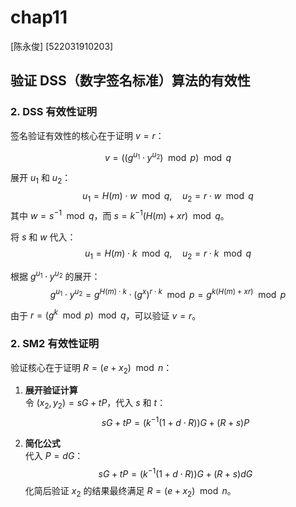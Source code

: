 # chap11

[陈永俊] [522031910203]

## 验证 DSS（数字签名标准）算法的有效性

### 2. **DSS 有效性证明**

签名验证有效性的核心在于证明 $v = r$：

$$
v = ((g^{u_1} \cdot y^{u_2}) \mod p) \mod q
$$

展开 $u_1$ 和 $u_2$：
$$
u_1 = H(m) \cdot w \mod q, \quad u_2 = r \cdot w \mod q
$$
其中 $w = s^{-1} \mod q$，而 $s = k^{-1}(H(m) + xr) \mod q$。

将 $s$ 和 $w$ 代入：
$$
u_1 = H(m) \cdot k \mod q, \quad u_2 = r \cdot k \mod q
$$

根据 $g^{u_1} \cdot y^{u_2}$ 的展开：
$$
g^{u_1} \cdot y^{u_2} = g^{H(m) \cdot k} \cdot (g^x)^{r \cdot k} \mod p = g^{k(H(m) + xr)} \mod p
$$

由于 $r = (g^k \mod p) \mod q$，可以验证 $v = r$。

### 2. **SM2 有效性证明**

验证核心在于证明 $R = (e + x_2) \mod n$：

1. **展开验证计算**  
   令 $(x_2, y_2) = sG + tP$，代入 $s$ 和 $t$：
   $$
   sG + tP = (k^{-1}(1 + d \cdot R))G + (R + s)P
   $$

2. **简化公式**  
   代入 $P = dG$：
   $$
   sG + tP = (k^{-1}(1 + d \cdot R))G + (R + s)dG
   $$
   化简后验证 $x_2$ 的结果最终满足 $R = (e + x_2) \mod n$。
